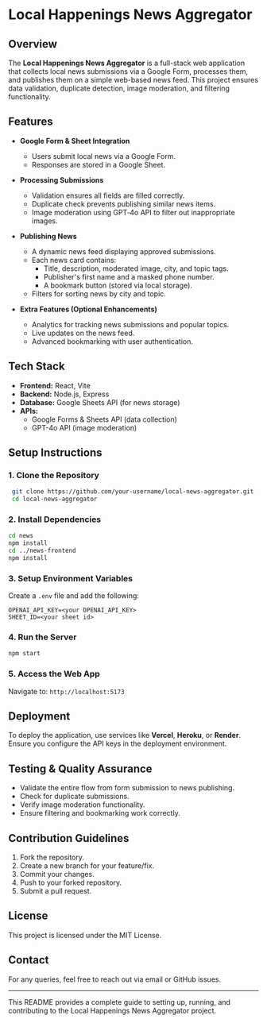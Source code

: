# Local Happenings News Aggregator

## Overview
The **Local Happenings News Aggregator** is a full-stack web application that collects local news submissions via a Google Form, processes them, and publishes them on a simple web-based news feed. This project ensures data validation, duplicate detection, image moderation, and filtering functionality.

## Features
- **Google Form & Sheet Integration**
  - Users submit local news via a Google Form.
  - Responses are stored in a Google Sheet.

- **Processing Submissions**
  - Validation ensures all fields are filled correctly.
  - Duplicate check prevents publishing similar news items.
  - Image moderation using GPT‑4o API to filter out inappropriate images.

- **Publishing News**
  - A dynamic news feed displaying approved submissions.
  - Each news card contains:
    - Title, description, moderated image, city, and topic tags.
    - Publisher's first name and a masked phone number.
    - A bookmark button (stored via local storage).
  - Filters for sorting news by city and topic.

- **Extra Features (Optional Enhancements)**
  - Analytics for tracking news submissions and popular topics.
  - Live updates on the news feed.
  - Advanced bookmarking with user authentication.

## Tech Stack
- **Frontend:** React, Vite
- **Backend:** Node.js, Express
- **Database:** Google Sheets API (for news storage)
- **APIs:**
  - Google Forms & Sheets API (data collection)
  - GPT-4o API (image moderation)

## Setup Instructions
### 1. Clone the Repository
```bash
 git clone https://github.com/your-username/local-news-aggregator.git
 cd local-news-aggregator
```

### 2. Install Dependencies
```bash
cd news 
npm install
cd ../news-frontend
npm install

```

### 3. Setup Environment Variables
Create a `.env` file and add the following:
```env
OPENAI_API_KEY=<your OPENAI_API_KEY>
SHEET_ID=<your sheet id>
```

### 4. Run the Server
```bash
npm start
```

### 5. Access the Web App
Navigate to: `http://localhost:5173`

## Deployment
To deploy the application, use services like **Vercel**, **Heroku**, or **Render**. Ensure you configure the API keys in the deployment environment.

## Testing & Quality Assurance
- Validate the entire flow from form submission to news publishing.
- Check for duplicate submissions.
- Verify image moderation functionality.
- Ensure filtering and bookmarking work correctly.

## Contribution Guidelines
1. Fork the repository.
2. Create a new branch for your feature/fix.
3. Commit your changes.
4. Push to your forked repository.
5. Submit a pull request.

## License
This project is licensed under the MIT License.

## Contact
For any queries, feel free to reach out via email or GitHub issues.

---
This README provides a complete guide to setting up, running, and contributing to the Local Happenings News Aggregator project.